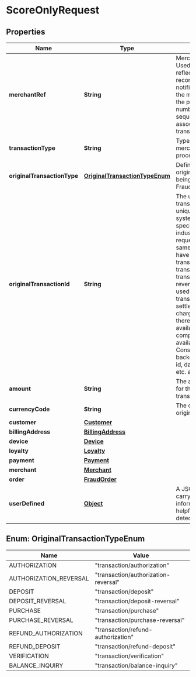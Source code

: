 

# ScoreOnlyRequest

## Properties

Name | Type | Description | Notes
------------ | ------------- | ------------- | -------------
**merchantRef** | **String** | Merchant reference code. Used by FirstAPI and reflected in settlement records and Webhook notifications. Typically, the merchantRef field is the purchase order number or unique sequence value associated to a given transaction. |  [optional]
**transactionType** | **String** | Type of transaction merchant wants to process. | 
**originalTransactionType** | [**OriginalTransactionTypeEnum**](#OriginalTransactionTypeEnum) | Defines the type of the original transaction that is being evaluated for the Fraud Score. | 
**originalTransactionId** | **String** | The unique ID of this transaction. Must be unique for the entire system (not just within a specific merchant or industry). Subsequent requests related to the same transaction must have the same transactionId (e.g. transaction/deposit or transaction/authorization-reversal). This field is used for matching transactions with settlement and chargeback information. If there is no such ID available you may wish to compose one from fields available in both systems. Consider including backend, issuer, merchant id, date and time, amount, etc. as necessary. | 
**amount** | **String** | The amount processed for the original transaction. | 
**currencyCode** | **String** | The currency of the original transaction. | 
**customer** | [**Customer**](Customer.md) |  |  [optional]
**billingAddress** | [**BillingAddress**](BillingAddress.md) |  |  [optional]
**device** | [**Device**](Device.md) |  |  [optional]
**loyalty** | [**Loyalty**](Loyalty.md) |  |  [optional]
**payment** | [**Payment**](Payment.md) |  | 
**merchant** | [**Merchant**](Merchant.md) |  | 
**order** | [**FraudOrder**](FraudOrder.md) |  |  [optional]
**userDefined** | [**Object**](.md) | A JSON object that can carry any additional information that might be helpful for fraud detection. |  [optional]



## Enum: OriginalTransactionTypeEnum

Name | Value
---- | -----
AUTHORIZATION | &quot;transaction/authorization&quot;
AUTHORIZATION_REVERSAL | &quot;transaction/authorization-reversal&quot;
DEPOSIT | &quot;transaction/deposit&quot;
DEPOSIT_REVERSAL | &quot;transaction/deposit-reversal&quot;
PURCHASE | &quot;transaction/purchase&quot;
PURCHASE_REVERSAL | &quot;transaction/purchase-reversal&quot;
REFUND_AUTHORIZATION | &quot;transaction/refund-authorization&quot;
REFUND_DEPOSIT | &quot;transaction/refund-deposit&quot;
VERIFICATION | &quot;transaction/verification&quot;
BALANCE_INQUIRY | &quot;transaction/balance-inquiry&quot;



